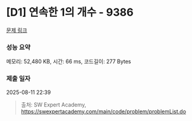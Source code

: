# [D1] 연속한 1의 개수 - 9386 

[문제 링크](https://swexpertacademy.com/main/code/problem/problemDetail.do?contestProbId=AXALDUIq97oDFASI) 

### 성능 요약

메모리: 52,480 KB, 시간: 66 ms, 코드길이: 277 Bytes

### 제출 일자

2025-08-11 22:39



> 출처: SW Expert Academy, https://swexpertacademy.com/main/code/problem/problemList.do